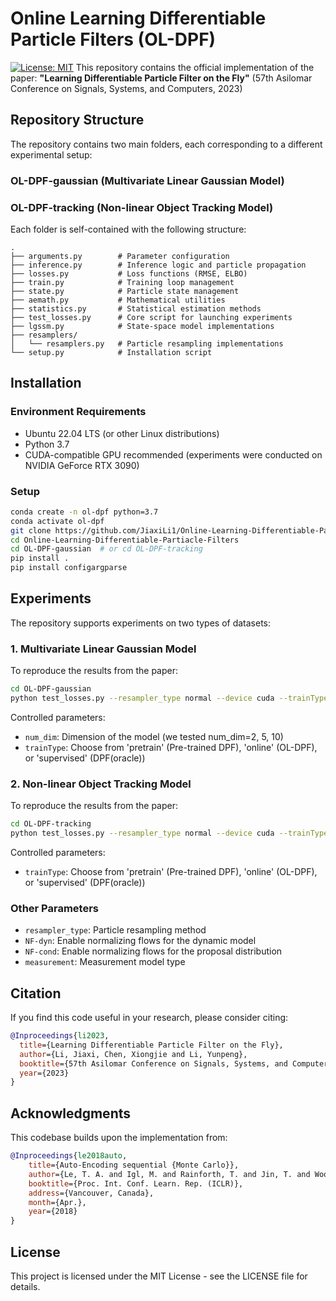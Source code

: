# Online Learning Differentiable Particle Filters (OL-DPF)
[![License: MIT](https://img.shields.io/badge/License-MIT-yellow.svg)](https://opensource.org/licenses/MIT)
This repository contains the official implementation of the paper:
**"Learning Differentiable Particle Filter on the Fly"** (57th Asilomar Conference on Signals, Systems, and Computers, 2023)
## Repository Structure
The repository contains two main folders, each corresponding to a different experimental setup:
### OL-DPF-gaussian (Multivariate Linear Gaussian Model)
### OL-DPF-tracking (Non-linear Object Tracking Model)
Each folder is self-contained with the following structure:
```
.
├── arguments.py        # Parameter configuration
├── inference.py        # Inference logic and particle propagation
├── losses.py           # Loss functions (RMSE, ELBO)
├── train.py            # Training loop management
├── state.py            # Particle state management
├── aemath.py           # Mathematical utilities
├── statistics.py       # Statistical estimation methods
├── test_losses.py      # Core script for launching experiments
├── lgssm.py            # State-space model implementations
├── resamplers/
│   └── resamplers.py   # Particle resampling implementations
└── setup.py            # Installation script
```
## Installation
### Environment Requirements
- Ubuntu 22.04 LTS (or other Linux distributions)
- Python 3.7
- CUDA-compatible GPU recommended (experiments were conducted on NVIDIA GeForce RTX 3090)
### Setup
```bash
conda create -n ol-dpf python=3.7
conda activate ol-dpf
git clone https://github.com/JiaxiLi1/Online-Learning-Differentiable-Partiacle-Filters.git
cd Online-Learning-Differentiable-Partiacle-Filters
cd OL-DPF-gaussian  # or cd OL-DPF-tracking
pip install .
pip install configargparse
```
## Experiments
The repository supports experiments on two types of datasets:

### 1. Multivariate Linear Gaussian Model
To reproduce the results from the paper:
```bash
cd OL-DPF-gaussian
python test_losses.py --resampler_type normal --device cuda --trainType online --NF-cond --measurement CRNVP --NF-dyn --num_dim 2
```

Controlled parameters:
- `num_dim`: Dimension of the model (we tested num_dim=2, 5, 10)
- `trainType`: Choose from 'pretrain' (Pre-trained DPF), 'online' (OL-DPF), or 'supervised' (DPF(oracle))

### 2. Non-linear Object Tracking Model
To reproduce the results from the paper:
```bash
cd OL-DPF-tracking
python test_losses.py --resampler_type normal --device cuda --trainType online --NF-cond --measurement CRNVP --NF-dyn
```

Controlled parameters:
- `trainType`: Choose from 'pretrain' (Pre-trained DPF), 'online' (OL-DPF), or 'supervised' (DPF(oracle))

### Other Parameters
- `resampler_type`: Particle resampling method
- `NF-dyn`: Enable normalizing flows for the dynamic model
- `NF-cond`: Enable normalizing flows for the proposal distribution
- `measurement`: Measurement model type

## Citation
If you find this code useful in your research, please consider citing:
```bibtex
@Inproceedings{li2023,
  title={Learning Differentiable Particle Filter on the Fly},
  author={Li, Jiaxi, Chen, Xiongjie and Li, Yunpeng},
  booktitle={57th Asilomar Conference on Signals, Systems, and Computers},
  year={2023}
}
```
## Acknowledgments
This codebase builds upon the implementation from:
```bibtex
@Inproceedings{le2018auto,
	title={Auto-Encoding sequential {Monte Carlo}},
	author={Le, T. A. and Igl, M. and Rainforth, T. and Jin, T. and Wood, F.},
	booktitle={Proc. Int. Conf. Learn. Rep. (ICLR)},
	address={Vancouver, Canada},
	month={Apr.},
	year={2018}
}
```
## License
This project is licensed under the MIT License - see the LICENSE file for details.